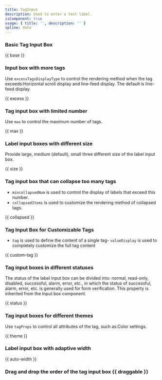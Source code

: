 ```yaml
---
title: TagInput
description: Used to enter a text label.
isComponent: true
usage: { title: '', description: '' }
spline: data
---
```


### Basic Tag Input Box

{{ base }}

### Input box with more tags

Use `excessTagsDisplayType` to control the rendering method when the tag exceeds:Horizontal scroll display and line-feed display. The default is line-feed display.

{{ excess }}

### Tag input box with limited number

Use `max` to control the maximum number of tags.

{{ max }}

### Label input boxes with different size

Provide large, medium (default), small three different size of the label input box.

{{ size }}

### Tag input box that can collapse too many tags

- `mincollapsedNum` is used to control the display of labels that exceed this number.
- `collapsedItems` is used to customize the rendering method of collapsed tags.

{{ collapsed }}

### Tag Input Box for Customizable Tags

- `tag` is used to define the content of a single tag- `valueDisplay` is used to completely customize the full tag content

{{ custom-tag }}

### Tag input boxes in different statuses

The status of the label input box can be divided into: normal, read-only, disabled, successful, alarm, error, etc., in which the status of successful, alarm, error, etc. is generally used for form verification. This property is inherited from the Input box component.

{{ status }}

### Tag input boxes for different themes

Use `tagProps` to control all attributes of the tag, such as:Color settings.

{{ theme }}

### Label input box with adaptive width

{{ auto-width }}

### Drag and drop the order of the tag input box {{ draggable }}
